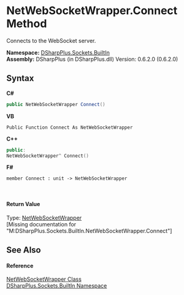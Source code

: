 # NetWebSocketWrapper.Connect Method 
 

Connects to the WebSocket server.

**Namespace:**&nbsp;<a href="a98d3ce1-6571-3550-39db-871b4abe4f9e">DSharpPlus.Sockets.BuiltIn</a><br />**Assembly:**&nbsp;DSharpPlus (in DSharpPlus.dll) Version: 0.6.2.0 (0.6.2.0)

## Syntax

**C#**<br />
``` C#
public NetWebSocketWrapper Connect()
```

**VB**<br />
``` VB
Public Function Connect As NetWebSocketWrapper
```

**C++**<br />
``` C++
public:
NetWebSocketWrapper^ Connect()
```

**F#**<br />
``` F#
member Connect : unit -> NetWebSocketWrapper 

```

<br />

#### Return Value
Type: <a href="7ec64311-f778-be3b-4d43-6cd00df6ca3d">NetWebSocketWrapper</a><br />\[Missing <returns> documentation for "M:DSharpPlus.Sockets.BuiltIn.NetWebSocketWrapper.Connect"\]

## See Also


#### Reference
<a href="7ec64311-f778-be3b-4d43-6cd00df6ca3d">NetWebSocketWrapper Class</a><br /><a href="a98d3ce1-6571-3550-39db-871b4abe4f9e">DSharpPlus.Sockets.BuiltIn Namespace</a><br />